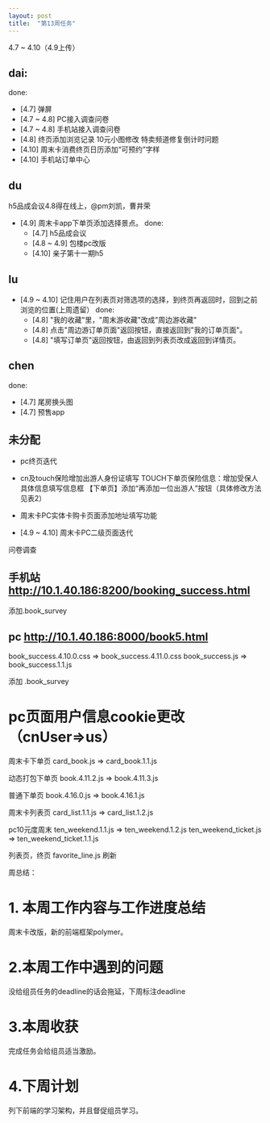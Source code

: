 ```yaml
---
layout: post
title:  "第13周任务"
---
```


4.7 ~ 4.10（4.9上传）

dai:
----
done:
  - [4.7] 弹屏
  - [4.7 ~ 4.8] PC接入调查问卷
  - [4.7 ~ 4.8] 手机站接入调查问卷
  - [4.8] 终页添加浏览记录
          10元小图修改
          特卖频道修复倒计时问题
  - [4.10] 周末卡消费终页日历添加“可预约”字样
  - [4.10] 手机站订单中心


du
--
h5品成会议4.8得在线上，@pm刘凯，曹井荣

- [4.9] 周末卡app下单页添加选择景点。
done:
  - [4.7] h5品成会议
  - [4.8 ~ 4.9] 包楼pc改版
  - [4.10] 亲子第十一期h5

lu
--
- [4.9 ~ 4.10] 记住用户在列表页对筛选项的选择，到终页再返回时，回到之前浏览的位置(上周遗留）
done:
  - [4.8] "我的收藏"里，"周末游收藏"改成"周边游收藏"
  - [4.8] 点击"周边游订单页面"返回按钮，直接返回到"我的订单页面"。
  - [4.8] "填写订单页"返回按钮，由返回到列表页改成返回到详情页。

chen
----
done:
  - [4.7] 尾房换头图
  - [4.7] 预售app

未分配
------
  - pc终页迭代
  - cn及touch保险增加出游人身份证填写
    TOUCH下单页保险信息：增加受保人具体信息填写信息框
    【下单页】添加“再添加一位出游人”按钮（具体修改方法见表2）
  - 周末卡PC实体卡购卡页面添加地址填写功能

  - [4.9 ~ 4.10] 周末卡PC二级页面迭代



问卷调查

手机站 http://10.1.40.186:8200/booking_success.html
-------
添加.book_survey

<link rel="stylesheet" href="http://css.40017.cn/cn/min/??/touch/c/public/knownFor/knownFor.0.0.1.css?v=2015040701">
<script src="http://js.40017.cn/cn/min/??/touch/public/page/0.0.2/page.js,/touch/c/public/knownFor/knownFor.0.0.1.js?v=2015040701"></script>
<script>
$(function(){
    $('.book_survey').knownFor(6)
});
</script>
<style>
    .book_survey a{margin-top: 20px;color: #666;}
</style>

pc http://10.1.40.186:8000/book5.html
---
book_success.4.10.0.css => book_success.4.11.0.css
book_success.js => book_success.1.1.js

添加 .book_survey



# pc页面用户信息cookie更改（cnUser=>us）

周末卡下单页
card_book.js => card_book.1.1.js

动态打包下单页
book.4.11.2.js => book.4.11.3.js

普通下单页
book.4.16.0.js => book.4.16.1.js

周末卡列表页
card_list.1.1.js => card_list.1.2.js

pc10元度周末
ten_weekend.1.1.js => ten_weekend.1.2.js
ten_weekend_ticket.js => ten_weekend_ticket.1.1.js

列表页，终页
favorite_line.js 刷新


周总结：

# 1. 本周工作内容与工作进度总结

周末卡改版，新的前端框架polymer。

# 2.本周工作中遇到的问题

没给组员任务的deadline的话会拖延，下周标注deadline

# 3.本周收获

完成任务会给组员适当激励。

# 4.下周计划

列下前端的学习架构，并且督促组员学习。
